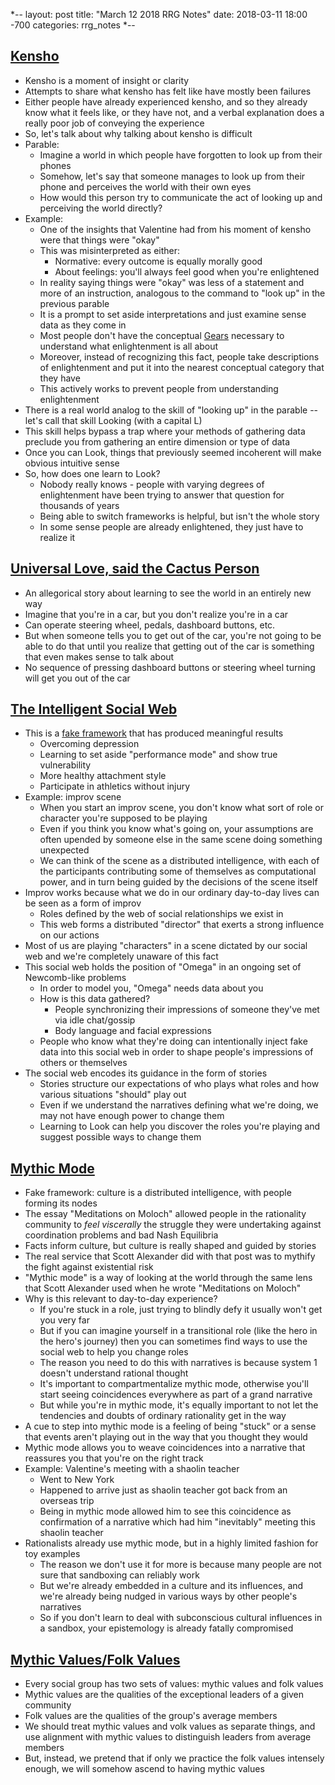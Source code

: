 *--
layout: post
title: "March 12 2018 RRG Notes"
date: 2018-03-11 18:00 -700
categories: rrg_notes
*--

## [Kensho](https://www.greaterwrong.com/posts/tMhEv28KJYWsu6Wdo/kensh)
* Kensho is a moment of insight or clarity
* Attempts to share what kensho has felt like have mostly been failures
* Either people have already experienced kensho, and so they already know what it feels like, or they have not, and a verbal explanation does a really poor job of conveying the experience
* So, let's talk about why talking about kensho is difficult
* Parable:
    * Imagine a world in which people have forgotten to look up from their phones
    * Somehow, let's say that someone manages to look up from their phone and perceives the world with their own eyes
    * How would this person try to communicate the act of looking up and perceiving the world directly?
* Example:
    * One of the insights that Valentine had from his moment of kensho were that things were "okay"
    * This was misinterpreted as either:
        * Normative: every outcome is equally morally good
        * About feelings: you'll always feel good when you're enlightened
    * In reality saying things were "okay" was less of a statement and more of an instruction, analogous to the command to "look up" in the previous parable
    * It is a prompt to set aside interpretations and just examine sense data as they come in
    * Most people don't have the conceptual [Gears](http://palegreendot.net/rrg_notes/2017/11/06/rrg-reading-notes.html) necessary to understand what enlightenment is all about
    * Moreover, instead of recognizing this fact, people take descriptions of enlightenment and put it into the nearest conceptual category that they have
    * This actively works to prevent people from understanding enlightenment
* There is a real world analog to the skill of "looking up" in the parable -- let's call that skill Looking (with a capital L)
* This skill helps bypass a trap where your methods of gathering data preclude you from gathering an entire dimension or type of data
* Once you can Look, things that previously seemed incoherent will make obvious intuitive sense
* So, how does one learn to Look?
    * Nobody really knows - people with varying degrees of enlightenment have been trying to answer that question for thousands of years
    * Being able to switch frameworks is helpful, but isn't the whole story
    * In some sense people are already enlightened, they just have to realize it

## [Universal Love, said the Cactus Person](http://slatestarcodex.com/2015/04/21/universal-love-said-the-cactus-person/)
* An allegorical story about learning to see the world in an entirely new way
* Imagine that you're in a car, but you don't realize you're in a car
* Can operate steering wheel, pedals, dashboard buttons, etc.
* But when someone tells you to get out of the car, you're not going to be able to do that until you realize that getting out of the car is something that even makes sense to talk about
* No sequence of pressing dashboard buttons or steering wheel turning will get you out of the car

## [The Intelligent Social Web](https://www.greaterwrong.com/posts/AqbWna2S85pFTsHH4/the-intelligent-social-web)
* This is a [fake framework](http://palegreendot.net/rrg_notes/2017/11/06/rrg-reading-notes.html) that has produced meaningful results
    * Overcoming depression
    * Learning to set aside "performance mode" and show true vulnerability
    * More healthy attachment style
    * Participate in athletics without injury
* Example: improv scene
    * When you start an improv scene, you don't know what sort of role or character you're supposed to be playing
    * Even if you think you know what's going on, your assumptions are often upended by someone else in the same scene doing something unexpected
    * We can think of the scene as a distributed intelligence, with each of the participants contributing some of themselves as computational power, and in turn being guided by the decisions of the scene itself
* Improv works because what we do in our ordinary day-to-day lives can be seen as a form of improv
    * Roles defined by the web of social relationships we exist in
    * This web forms a distributed "director" that exerts a strong influence on our actions
* Most of us are playing "characters" in a scene dictated by our social web and we're completely unaware of this fact
* This social web holds the position of "Omega" in an ongoing set of Newcomb-like problems
    * In order to model you, "Omega" needs data about you
    * How is this data gathered?
        * People synchronizing their impressions of someone they've met via idle chat/gossip
        * Body language and facial expressions
    * People who know what they're doing can intentionally inject fake data into this social web in order to shape people's impressions of others or themselves
* The social web encodes its guidance in the form of stories
    * Stories structure our expectations of who plays what roles and how various situations "should" play out
    * Even if we understand the narratives defining what we're doing, we may not have enough power to change them
    * Learning to Look can help you discover the roles you're playing and suggest possible ways to change them

## [Mythic Mode](https://www.greaterwrong.com/posts/HnWN6v4wHQwmYQCLX/mythic-mode)
* Fake framework: culture is a distributed intelligence, with people forming its nodes
* The essay "Meditations on Moloch" allowed people in the rationality community to *feel viscerally* the struggle they were undertaking against coordination problems and bad Nash Equilibria
* Facts inform culture, but culture is really shaped and guided by stories
* The real service that Scott Alexander did with that post was to mythify the fight against existential risk
* "Mythic mode" is a way of looking at the world through the same lens that Scott Alexander used when he wrote "Meditations on Moloch"
* Why is this relevant to day-to-day experience?
    * If you're stuck in a role, just trying to blindly defy it usually won't get you very far
    * But if you can imagine yourself in a transitional role (like the hero in the hero's journey) then you can sometimes find ways to use the social web to help you change roles
    * The reason you need to do this with narratives is because system 1 doesn't understand rational thought
    * It's important to compartmentalize mythic mode, otherwise you'll start seeing coincidences everywhere as part of a grand narrative
    * But while you're in mythic mode, it's equally important to not let the tendencies and doubts of ordinary rationality get in the way
* A cue to step into mythic mode is a feeling of being "stuck" or a sense that events aren't playing out in the way that you thought they would
* Mythic mode allows you to weave coincidences into a narrative that reassures you that you're on the right track
* Example: Valentine's meeting with a shaolin teacher
    * Went to New York
    * Happened to arrive just as shaolin teacher got back from an overseas trip
    * Being in mythic mode allowed him to see this coincidence as confirmation of a narrative which had him "inevitably" meeting this shaolin teacher
* Rationalists already use mythic mode, but in a highly limited fashion for toy examples
    * The reason we don't use it for more is because many people are not sure that sandboxing can reliably work
    * But we're already embedded in a culture and its influences, and we're already being nudged in various ways by other people's narratives
    * So if you don't learn to deal with subconscious cultural influences in a sandbox, your epistemology is already fatally compromised

## [Mythic Values/Folk Values](http://raggedjackscarlet.tumblr.com/post/129312114638/mythic-valuesfolk-values)
* Every social group has two sets of values: mythic values and folk values
* Mythic values are the qualities of the exceptional leaders of a given community
* Folk values are the qualities of the group's average members
* We should treat mythic values and volk values as separate things, and use alignment with mythic values to distinguish leaders from average members
* But, instead, we pretend that if only we practice the folk values intensely enough, we will somehow ascend to having mythic values
